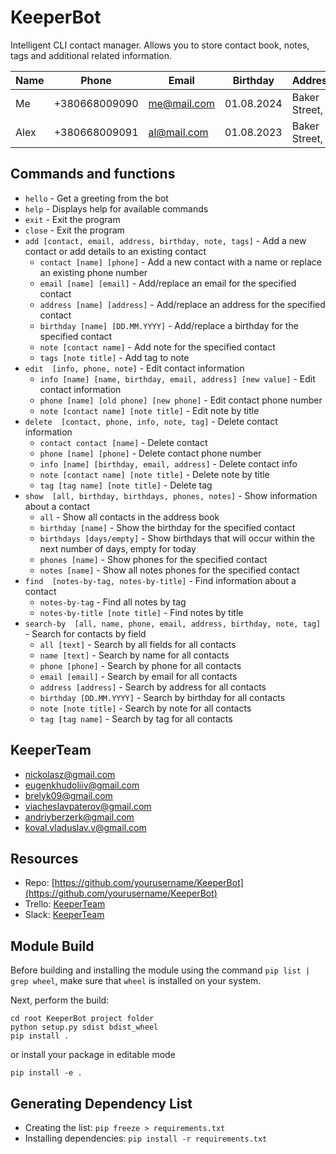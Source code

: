 # KeeperBot
Intelligent CLI contact manager.
Allows you to store contact book, notes, tags and additional related information.

| Name | Phone         | Email       | Birthday   | Address         | Notes  | Tag     | Owner |
| ---- | ------------- | ----------- | ---------- | --------------- | ------ | ------- | ----- |
| Me   | +380668009090 | <me@mail.com> | 01.08.2024 | Baker Street, 1 | order  | finance | +     |
| Alex | +380668009091 | <al@mail.com> | 01.08.2023 | Baker Street, 2 | wishes |         | +     |

## Commands and functions

- `hello` - Get a greeting from the bot
- `help` - Displays help for available commands
- `exit` - Exit the program
- `close` - Exit the program
- `add [contact, email, address, birthday, note, tags]` - Add a new contact or add details to an existing contact
  - `contact [name] [phone]` - Add a new contact with a name or replace an existing phone number
  - `email [name] [email]` - Add/replace an email for the specified contact
  - `address [name] [address]` - Add/replace an address for the specified contact
  - `birthday [name] [DD.MM.YYYY]` - Add/replace a birthday for the specified contact
  - `note [contact name]` - Add note for the specified contact
  - `tags [note title]` - Add tag to note
- `edit  [info, phone, note]` - Edit contact information
  - `info [name] [name, birthday, email, address] [new value]` - Edit contact information
  - `phone [name] [old phone] [new phone]` - Edit contact phone number
  - `note [contact name] [note title]` - Edit note by title
- `delete  [contact, phone, info, note, tag]` - Delete contact information
  - `contact contact [name]` - Delete contact
  - `phone [name] [phone]` - Delete contact phone number
  - `info [name] [birthday, email, address]` - Delete contact info
  - `note [contact name] [note title]` - Delete note by title
  - `tag [tag name] [note title]` - Delete tag
- `show  [all, birthday, birthdays, phones, notes]` - Show information about a contact
  - `all` - Show all contacts in the address book
  - `birthday [name]` - Show the birthday for the specified contact
  - `birthdays [days/empty]` - Show birthdays that will occur within the next number of days, empty for today
  - `phones [name]` - Show phones for the specified contact
  - `notes [name]` - Show all notes phones for the specified contact
- `find  [notes-by-tag, notes-by-title]` - Find information about a contact
  - `notes-by-tag` - Find all notes by tag
  - `notes-by-title [note title]` - Find notes by title
- `search-by  [all, name, phone, email, address, birthday, note, tag]` - Search for contacts by field
  - `all [text]` - Search by all fields for all contacts
  - `name [text]` - Search by name for all contacts
  - `phone [phone]` - Search by phone for all contacts
  - `email [email]` - Search by email for all contacts
  - `address [address]` - Search by address for all contacts
  - `birthday [DD.MM.YYYY]` - Search by birthday for all contacts
  - `note [note title]` - Search by note for all contacts
  - `tag [tag name]` - Search by tag for all contacts

## KeeperTeam

- <nickolasz@gmail.com>
- <eugenkhudoliiv@gmail.com>
- <brelyk09@gmail.com>
- <viacheslavpaterov@gmail.com>
- <andriyberzerk@gmail.com>
- <koval.vladuslav.v@gmail.com>

## Resources
- Repo: [https://github.com/yourusername/KeeperBot](https://github.com/yourusername/KeeperBot)
- Trello: [KeeperTeam](https://trello.com/invite/b/66ba58163e0e996c03a43233/ATTI3c43b36eb8846e95058a58bced7b0c5f101A71A0/team-10)
- Slack: [KeeperTeam](https://app.slack.com/client/T06BSG8A6VA/C07GWBN88Q1)


## Module Build

Before building and installing the module using the command `pip list | grep wheel`, make sure that `wheel` is installed on your system.

Next, perform the build:

```
cd root KeeperBot project folder
python setup.py sdist bdist_wheel
pip install .
```
or install your package in editable mode
```
pip install -e .
```
## Generating Dependency List

- Creating the list: `pip freeze > requirements.txt`
- Installing dependencies: `pip install -r requirements.txt`
